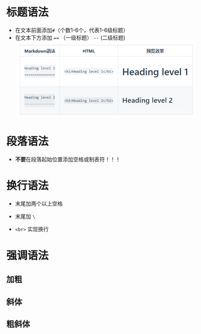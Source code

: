 标题语法
==
- 在文本前面添加`#`（个数1-6个，代表1-6级标题）
- 在文本下方添加 `==` （一级标题） `--` (二级标题)
![标题语法](https://raw.githubusercontent.com/onlyfabin/PB_1/main/markdown/202311041440286.png)  

段落语法
==

- **不要**在段落起始位置添加空格或制表符！！！

换行语法
==
- 末尾加两个以上空格

- 末尾加 `\`

- `<br>` 实现换行

强调语法
==
## 加粗

## 斜体

## 粗斜体
  
  
